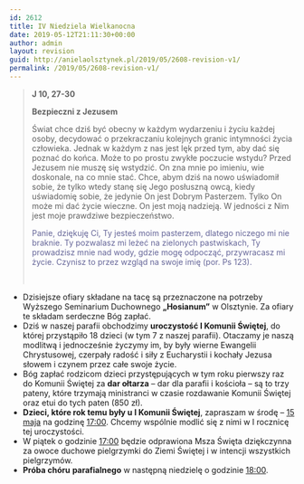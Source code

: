 ```yaml
---
id: 2612
title: IV Niedziela Wielkanocna
date: 2019-05-12T21:11:30+00:00
author: admin
layout: revision
guid: http://anielaolsztynek.pl/2019/05/2608-revision-v1/
permalink: /2019/05/2608-revision-v1/
---
```

> **J 10, 27-30**
> 
> **Bezpieczni z Jezusem**
> 
> Świat chce dziś być obecny w każdym wydarzeniu i życiu każdej osoby, decydować o przekraczaniu kolejnych granic intymności życia człowieka. Jednak w każdym z nas jest lęk przed tym, aby dać się poznać do końca. Może to po prostu zwykłe poczucie wstydu? Przed Jezusem nie muszę się wstydzić. On zna mnie po imieniu, wie doskonale, na co mnie stać. Chce, abym dziś na nowo uświadomił sobie, że tylko wtedy stanę się Jego posłuszną owcą, kiedy uświadomię sobie, że jedynie On jest Dobrym Pasterzem. Tylko On może mi dać życie wieczne. On jest moją nadzieją. W jedności z Nim jest moje prawdziwe bezpieczeństwo.
> 
> <span style="color: #666699;">Panie, dziękuję</span> <span style="color: #666699;">Ci, Ty jesteś moim pasterzem, dlatego niczego mi nie braknie. Ty pozwalasz mi leżeć na zielonych pastwiskach, Ty prowadzisz mnie nad wody, gdzie mogę odpocząć, przywracasz mi życie. Czynisz to przez wzgląd na swoje imię (por. Ps 123).</span>
> 
> &nbsp;

  * Dzisiejsze ofiary składane na tacę są przeznaczone na potrzeby Wyższego Seminarium Duchownego **„Hosianum”** w Olsztynie. Za ofiary te składam serdeczne Bóg zapłać.
  * Dziś w naszej parafii obchodzimy **uroczystość I Komunii Świętej**, do której przystąpiło 18 dzieci (w tym 7 z naszej parafii). Otaczamy je naszą modlitwą i jednocześnie życzymy im, by były wierne Ewangelii Chrystusowej, czerpały radość i siły z Eucharystii i kochały Jezusa słowem i czynem przez całe swoje życie.
  * Bóg zapłać rodzicom dzieci przystępujących w tym roku pierwszy raz do Komunii Świętej za **dar ołtarza** – dar dla parafii i kościoła – są to trzy pateny, które trzymają ministranci w czasie rozdawanie Komunii Świętej oraz etui do tych paten (850 zł).
  * **Dzieci, które rok temu były u I Komunii Świętej**, zapraszam w środę – <span style="text-decoration: underline;">15 maja</span> na godzinę <span style="text-decoration: underline;">17:00</span>. Chcemy wspólnie modlić się z nimi w I rocznicę tej uroczystości.
  * W piątek o godzinie <span style="text-decoration: underline;">17:00</span> będzie odprawiona Msza Święta dziękczynna za owoce duchowe pielgrzymki do Ziemi Świętej i w intencji wszystkich pielgrzymów.
  * **Próba chóru** **parafialnego** w następną niedzielę o godzinie <span style="text-decoration: underline;">18:00</span>.